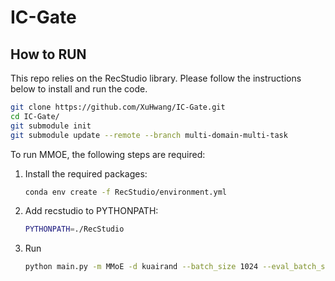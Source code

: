 # IC-Gate

## How to RUN

This repo relies on the RecStudio library. Please follow the instructions below to install and run the code.
```bash
git clone https://github.com/XuHwang/IC-Gate.git
cd IC-Gate/
git submodule init
git submodule update --remote --branch multi-domain-multi-task
```


To run MMOE, the following steps are required:

1. Install the required packages:  
    ```bash
    conda env create -f RecStudio/environment.yml
    ```

2. Add recstudio to PYTHONPATH:
    ```bash
    PYTHONPATH=./RecStudio
    ```

3. Run
    ```bash
    python main.py -m MMoE -d kuairand --batch_size 1024 --eval_batch_size 512 --split_mode entry
    ```
